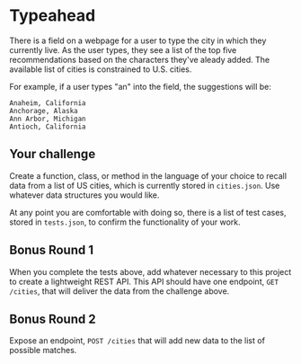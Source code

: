# Typeahead

There is a field on a webpage for a user to type the city in which they
currently live. As the user types, they see a list of the top five
recommendations based on the characters they've aleady added. The available
list of cities is constrained to U.S. cities.

For example, if a user types "an" into the field, the suggestions will be:

    Anaheim, California
    Anchorage, Alaska
    Ann Arbor, Michigan
    Antioch, California


## Your challenge

Create a function, class, or method in the language of your choice to recall
data from a list of US cities, which is currently stored in `cities.json`. Use
whatever data structures you would like.

At any point you are comfortable with doing so, there is a list of test
cases, stored in `tests.json`, to confirm the functionality of your work.


## Bonus Round 1

When you complete the tests above, add whatever necessary to this project to
create a lightweight REST API. This API should have one endpoint,
`GET /cities`, that will deliver the data from the challenge above.


## Bonus Round 2

Expose an endpoint, `POST /cities` that will add new data to the list of
possible matches.

